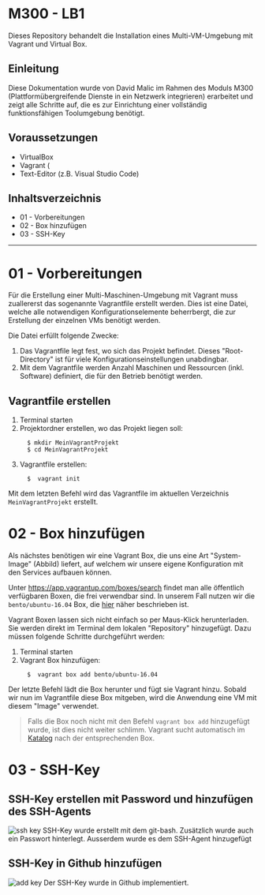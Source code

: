 M300 - LB1
======

Dieses Repository behandelt die Installation eines Multi-VM-Umgebung mit Vagrant und Virtual Box.

## Einleitung

Diese Dokumentation wurde von David Malic im Rahmen des Moduls M300 (Plattformübergreifende Dienste in ein Netzwerk integrieren)
erarbeitet und zeigt alle Schritte auf, die es zur Einrichtung einer vollständig funktionsfähigen Toolumgebung benötigt.


## Voraussetzungen
* VirtualBox 
* Vagrant (
* Text-Editor (z.B. Visual Studio Code)

## Inhaltsverzeichnis
* 01 - Vorbereitungen
* 02 - Box hinzufügen
* 03 - SSH-Key

___

01 - Vorbereitungen
======

Für die Erstellung einer Multi-Maschinen-Umgebung mit Vagrant muss zuallererst das sogenannte Vagrantfile erstellt werden. Dies ist eine Datei, welche alle notwendigen Konfigurationselemente beherrbergt, die zur Erstellung der einzelnen VMs benötigt werden.

Die Datei erfüllt folgende Zwecke:
1. Das Vagrantfile legt fest, wo sich das Projekt befindet. Dieses "Root-Directory" ist für viele Konfigurationseinstellungen unabdingbar.
2. Mit dem Vagrantfile werden Anzahl Maschinen und Ressourcen (inkl. Software) definiert, die für den Betrieb benötigt werden.

## Vagrantfile erstellen
1. Terminal starten
2. Projektordner erstellen, wo das Projekt liegen soll:
    ```Shell
      $ mkdir MeinVagrantProjekt
      $ cd MeinVagrantProjekt
    ```
3. Vagrantfile erstellen:
    ```Shell
      $  vagrant init
    ```

Mit dem letzten Befehl wird das Vagrantfile im aktuellen Verzeichnis `MeinVagrantProjekt` erstellt. 

02 - Box hinzufügen
======

Als nächstes benötigen wir eine Vagrant Box, die uns eine Art "System-Image" (Abbild) liefert, auf welchem wir unsere eigene Konfiguration mit den Services aufbauen können.

Unter https://app.vagrantup.com/boxes/search findet man alle öffentlich verfügbaren Boxen, die frei verwendbar sind. In unserem Fall nutzen wir die `bento/ubuntu-16.04` Box, die [hier](https://app.vagrantup.com/bento/boxes/ubuntu-16.04) näher beschrieben ist.

Vagrant Boxen lassen sich nicht einfach so per Maus-Klick herunterladen. Sie werden direkt im Terminal dem lokalen "Repository" hinzugefügt. Dazu müssen folgende Schritte durchgeführt werden:

1. Terminal starten
2. Vagrant Box hinzufügen:
    ```Shell
      $  vagrant box add bento/ubuntu-16.04
    ```

Der letzte Befehl lädt die Box herunter und fügt sie Vagrant hinzu. Sobald wir nun im Vagrantfile diese Box mitgeben, wird die Anwendung eine VM mit diesem "Image" verwendet. 
 
> Falls die Box noch nicht mit den Befehl `vagrant box add` hinzugefügt wurde, ist dies nicht weiter schlimm. Vagrant sucht automatisch im [Katalog](https://app.vagrantup.com/boxes/search) nach der entsprechenden Box.

03 - SSH-Key
======

## SSH-Key erstellen mit Password und hinzufügen des SSH-Agents
![ssh key](https://user-images.githubusercontent.com/47855918/54729693-3ac17000-4b85-11e9-95b6-e2673ee3df48.png)
SSH-Key wurde erstellt mit dem git-bash. Zusätzlich wurde auch ein Passwort hinterlegt. 
Ausserdem wurde es dem SSH-Agent hinzugefügt

## SSH-Key in Github hinzufügen
![add key](https://user-images.githubusercontent.com/47855918/54729765-a277bb00-4b85-11e9-958d-9c5b299893ea.png)
Der SSH-Key wurde in Github implementiert.


